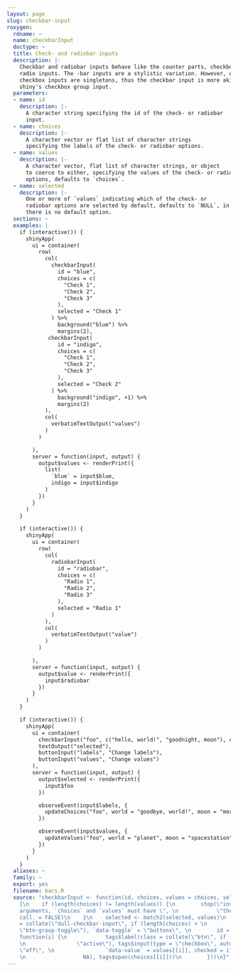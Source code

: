 ```yaml
---
layout: page
slug: checkbar-input
roxygen:
  rdname: ~
  name: checkbarInput
  doctype: ~
  title: Check- and radiobar inputs
  description: |-
    Checkbar and radiobar inputs behave like the counter parts, checkbox and
    radio inputs. The -bar inputs are a stylistic variation. However, dull
    checkbox inputs are singletons, thus the checkbar input is more akin to
    shiny's checkbox group input.
  parameters:
  - name: id
    description: |-
      A character string specifying the id of the check- or radiobar
      input.
  - name: choices
    description: |-
      A character vector or flat list of character strings
      specifying the labels of the check- or radiobar options.
  - name: values
    description: |-
      A character vector, flat list of character strings, or object
      to coerce to either, specifying the values of the check- or radiobar
      options, defaults to `choices`.
  - name: selected
    description: |-
      One or more of `values` indicating which of the check- or
      radiobar options are selected by default, defaults to `NULL`, in which case
      there is no default option.
  sections: ~
  examples: |
    if (interactive()) {
      shinyApp(
        ui = container(
          row(
            col(
              checkbarInput(
                id = "blue",
                choices = c(
                  "Check 1",
                  "Check 2",
                  "Check 3"
                ),
                selected = "Check 1"
              ) %>%
                background("blue") %>%
                margins(2),
             checkbarInput(
                id = "indigo",
                choices = c(
                  "Check 1",
                  "Check 2",
                  "Check 3"
                ),
                selected = "Check 2"
              ) %>%
                background("indigo", +1) %>%
                margins(2)
            ),
            col(
              verbatimTextOutput("values")
            )
          )

        ),
        server = function(input, output) {
          output$values <- renderPrint({
            list(
              `blue` = input$blue,
              indigo = input$indigo
            )
          })
        }
      )
    }

    if (interactive()) {
      shinyApp(
        ui = container(
          row(
            col(
              radiobarInput(
                id = "radiobar",
                choices = c(
                  "Radio 1",
                  "Radio 2",
                  "Radio 3"
                ),
                selected = "Radio 1"
              )
            ),
            col(
              verbatimTextOutput("value")
            )
          )

        ),
        server = function(input, output) {
          output$value <- renderPrint({
            input$radiobar
          })
        }
      )
    }

    if (interactive()) {
      shinyApp(
        ui = container(
          checkbarInput("foo", c("hello, world!", "goodnight, moon"), c("world", "moon")),
          textOutput("selected"),
          buttonInput("labels", "Change labels"),
          buttonInput("values", "Change values")
        ),
        server = function(input, output) {
          output$selected <- renderPrint({
            input$foo
          })

          observeEvent(input$labels, {
            updateChoices("foo", world = "goodbye, world!", moon = "morning, moon")
          })

          observeEvent(input$values, {
            updateValues("foo", world = "planet", moon = "spacestation")
          })
        }
      )
    }
  aliases: ~
  family: ~
  export: yes
  filename: bars.R
  source: "checkbarInput <- function(id, choices, values = choices, selected = NULL)
    {\n    if (length(choices) != length(values)) {\n        stop(\"invalid `checkbarInput`
    arguments, `choices` and `values` must have \", \n            \"the same length\",
    call. = FALSE)\n    }\n    selected <- match2(selected, values)\n    tags$div(class
    = collate(\"dull-checkbar-input\", if (length(choices) > \n        1) \n        \"btn-group\",
    \"btn-group-toggle\"), `data-toggle` = \"buttons\", \n        id = id, lapply(seq_along(choices),
    function(i) {\n            tags$label(class = collate(\"btn\", if (selected[[i]])
    \n                \"active\"), tags$input(type = \"checkbox\", autocomplete =
    \"off\", \n                `data-value` = values[[i]], checked = if (selected[[i]])
    \n                  NA), tags$span(choices[[i]]))\n        }))\n}"
---
```

